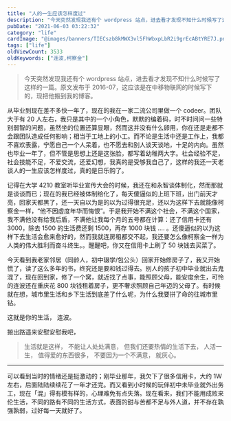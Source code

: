 ```yaml
---
title: "人的一生应该怎样度过"
description: "今天突然发现我还有个 wordpress 站点，进去看才发现不知什么时候写了这样的一篇。这应该是在中移物联网的时候写下的，现把他搬到我的 Blog。"
pubDate: "2021-06-03 03:22:32"
category: "life"
cardImage: "@images/banners/TIECszb8kMWX3vl5FhWbxpLbR2i9grEcABtYRE7J.png"
tags: ["life"]
oldViewCount: 3533
oldKeywords: ["连波,柯察金"]
---
```


> 今天突然发现我还有个 wordpress 站点，进去看才发现不知什么时候写了这样的一篇。原文发布于 2016-07，这应该是在中移物联网的时候写下的，现把他搬到我的博客。

从毕业到现在差不多快一年了，现在的我在一家二流公司里做一个 codeer。团队大于有 20 人左右，我只是其中的一个小角色，默默的编着码，时不时问问一些特别弱智的问题，虽然坐的位置还算显眼，然而这并没有什么卵用，你在还是走都不会跟团队造成任何影响；相当于工地上的小工。而不论是生活中还是工作上，我都不喜欢表露，宁愿自己一个人呆着，也不愿去和别人谈天谈地，十足的内向。虽然也毕业一年了，但不管是思想上还是这张脸，都写着幼稚两大字。社会经验不足，社会技能不足，不爱交流，还爱幻想，我真的是受够我自己了，这样的我还一天老谈人的一生应该怎样度过，真的是日乐购了。

记得在大学 4210 教室听毕业宣传大会的时候，我还在和永智谈体制化，然而那就是谈谈而已；现在的我已经被体制给化了，每天傻逼似的上班下班，出门前天才亮，回家天都黑了，还一天自以为是的以为过得很充足，还以为这样下去就能像柯察金一样，“他不因虚度年华而悔恨”。于是我开始不满这个社会，不满这个国家，我不满他没有给我后盾，不满他让我每个月的五号都在计算：还了信用卡还有 3000，除去 1500 的生活费还剩 1500，再存 1000 块钱 …. 。还傻逼似的以为这样下去生活会愈来愈好的，然而我就连房租都交不起，我还要怎么像柯察金一样为人类的伟大胜利而奋斗终生。。醒醒吧，你又在信用卡上刷了 50 块钱去买菜了。

今天看到我老家邻居（同龄人，初中辍学/包公头）回家开始修房子了，我又开始慌了，读了这么多年的书，终究还是要和钱过得去。别人的孩子初中毕业就出去鬼混了，现在回到家，修了一个窝，就近找了点事，能照顾父母，能安度余生，可怜的连波还在重庆花 800 块钱租着房子，更不奢求照顾自己年迈的父母了。有时候就在想，城市里生活和乡下生活到底差了什么呢，为什么我要拼了命的往城市里钻。

这就是你的生活， 连波。

搬出路遥来安慰安慰我吧，

> 生活就是这样， 不能让人处处满意， 但我们还要热情的生活下去， 人活一生， 值得爱的东西很多， 不要因为一个不满意， 就灰心。
> 

------
可以看到当时的情绪还是挺激动的；刚毕业那年，我欠下了很多信用卡，大约 1W 左右，后面陆陆续续花了一年才还完。而又看到小时候的玩伴初中未毕业就外出务工，现在「混」得有模有样的，心理难免有点失落。现在看来，我们不能用成败来伦生活，不同的路有不同的生活方式，表面的甜与苦都不足与外人道，并不存在孰强孰弱，过好每一天就好了。

